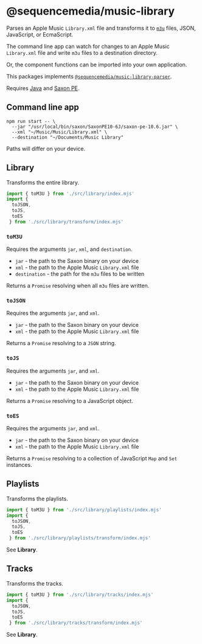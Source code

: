 # @sequencemedia/music-library

Parses an Apple Music `Library.xml` file and transforms it to [`m3u`](https://en.wikipedia.org/wiki/M3U) files, JSON, JavaScript, or EcmaScript.

The command line app can watch for changes to an Apple Music `Library.xml` file and write `m3u` files to a destination directory.

Or, the component functions can be imported into your own application. 

This packages implements [`@sequencemedia/music-library-parser`](https://github.com/sequencemedia/music-library-parser).

Requires [Java](https://www.oracle.com/java/technologies/javase-downloads.html) and [Saxon PE](https://www.saxonica.com/welcome/welcome.xml).

## Command line app

```
npm run start -- \
  --jar "/usr/local/bin/saxon/SaxonPE10-6J/saxon-pe-10.6.jar" \
  --xml "~/Music/Music/Library.xml" \
  --destination "~/Documents/Music Library"
```

Paths will differ on your device.

## Library

Transforms the entire library.

```javascript
import { toM3U } from './src/library/index.mjs'
import {
  toJSON,
  toJS,
  toES
 } from './src/library/transform/index.mjs'
```

### `toM3U`

Requires the arguments `jar`, `xml`, and `destination`.

- `jar` - the path to the Saxon binary on your device
- `xml` - the path to the Apple Music `Library.xml` file
- `destination` - the path for the `m3u` files to be written

Returns a `Promise` resolving when all `m3u` files are written.

### `toJSON`

Requires the arguments `jar`, and `xml`.

- `jar` - the path to the Saxon binary on your device
- `xml` - the path to the Apple Music `Library.xml` file

Returns a `Promise` resolving to a `JSON` string.

### `toJS`

Requires the arguments `jar`, and `xml`.

- `jar` - the path to the Saxon binary on your device
- `xml` - the path to the Apple Music `Library.xml` file

Returns a `Promise` resolving to a JavaScript object.

### `toES`

Requires the arguments `jar`, and `xml`.

- `jar` - the path to the Saxon binary on your device
- `xml` - the path to the Apple Music `Library.xml` file

Returns a `Promise` resolving to a collection of JavaScript `Map` and `Set` instances.

## Playlists

Transforms the playlists.

```javascript
import { toM3U } from './src/library/playlists/index.mjs'
import {
  toJSON,
  toJS,
  toES
 } from './src/library/playlists/transform/index.mjs'
```

See **Library**.

## Tracks

Transforms the tracks.

```javascript
import { toM3U } from './src/library/tracks/index.mjs'
import {
  toJSON,
  toJS,
  toES
 } from './src/library/tracks/transform/index.mjs'
```

See **Library**.
